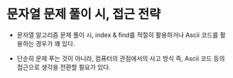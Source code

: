 # 문자열 문제 풀이 시, 접근 전략

- 문자열 알고리즘 문제 풀이 시, index & find를 적절히 활용하거나 Ascii 코드를 활용하는 경우가 꽤 있다.

- 단순히 문제 푸는 것이 아니라, 컴퓨터의 관점에서의 사고 방식 즉, Ascii 코드 등의 접근으로 생각을 전환할 필요가 있다.
